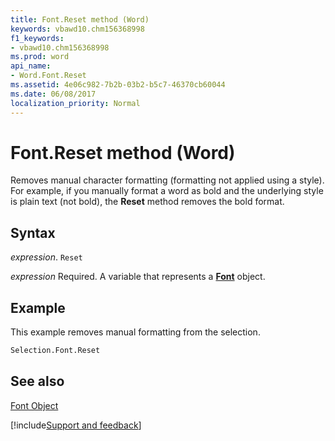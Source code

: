 ```yaml
---
title: Font.Reset method (Word)
keywords: vbawd10.chm156368998
f1_keywords:
- vbawd10.chm156368998
ms.prod: word
api_name:
- Word.Font.Reset
ms.assetid: 4e06c982-7b2b-03b2-b5c7-46370cb60044
ms.date: 06/08/2017
localization_priority: Normal
---
```



# Font.Reset method (Word)

Removes manual character formatting (formatting not applied using a style). For example, if you manually format a word as bold and the underlying style is plain text (not bold), the  **Reset** method removes the bold format.


## Syntax

_expression_. `Reset`

_expression_ Required. A variable that represents a **[Font](Word.Font.md)** object.


## Example

This example removes manual formatting from the selection.


```vb
Selection.Font.Reset
```


## See also


[Font Object](Word.Font.md)

[!include[Support and feedback](~/includes/feedback-boilerplate.md)]